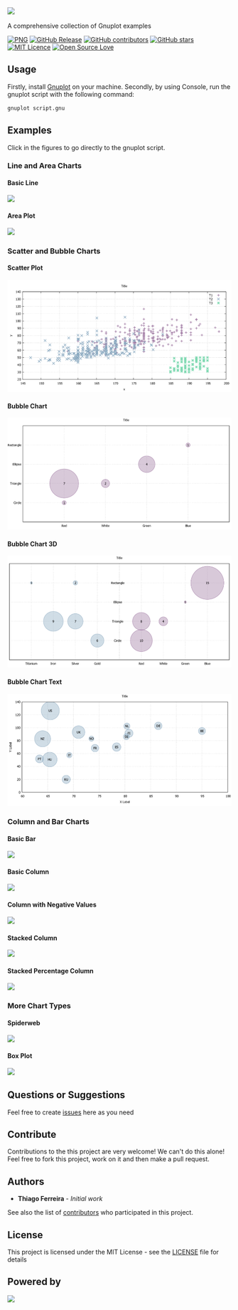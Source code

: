 <img src="https://user-images.githubusercontent.com/114015/102027228-b3605b00-3d70-11eb-9e3a-0d6f499e9c0b.png" width="300px"/>

A comprehensive collection of Gnuplot examples

[![PNG](https://github.com/iselab-dearborn/gnuplot-scripts/actions/workflows/png.yml/badge.svg)](https://github.com/iselab-dearborn/gnuplot-scripts/actions/workflows/png.yml)
[![GitHub Release](https://img.shields.io/github/release/iselab-dearborn/gnuplot-scripts.svg)](https://github.com/iselab-dearborn/gnuplot-scripts/releases/latest)
[![GitHub contributors](https://img.shields.io/github/contributors/iselab-dearborn/gnuplot-scripts.svg)](https://github.com/iselab-dearborn/gnuplot-scripts/graphs/contributors)
[![GitHub stars](https://img.shields.io/github/stars/iselab-dearborn/gnuplot-scripts.svg)](https://github.com/iselab-dearborn/gnuplot-scripts)
[![MIT Licence](https://badges.frapsoft.com/os/mit/mit.svg?v=103)](https://opensource.org/licenses/mit-license.php)
[![Open Source Love](https://badges.frapsoft.com/os/v1/open-source.svg?v=103)](https://github.com/ellerbrock/open-source-badges/)

## Usage

Firstly, install <a href="http://www.gnuplot.info">Gnuplot</a> on your machine. Secondly, by using Console, run the gnuplot script with the following command:

```sh
gnuplot script.gnu
```

## Examples

Click in the figures to go directly to the gnuplot script.

### Line and Area Charts

#### Basic Line

<div >
    <kbd>
        <a href="https://github.com/iselab-dearborn/gnuplot-scripts/tree/main/line-and-area-charts/basic-line">
            <img src="https://user-images.githubusercontent.com/114015/102024554-bd7a5d80-3d60-11eb-8959-c6bff721ef47.png"/>
        </a>
    </kbd>
</div>

#### Area Plot

<div >
    <kbd>
        <a href="https://github.com/iselab-dearborn/gnuplot-scripts/tree/main/line-and-area-charts/area-plot">
            <img src="https://user-images.githubusercontent.com/114015/102027865-e7d61600-3d74-11eb-9474-6ec91512fba0.png"/>
        </a>
    </kbd>
</div>

### Scatter and Bubble Charts

#### Scatter Plot

<div >
    <kbd>
        <a href="https://github.com/iselab-dearborn/gnuplot-scripts/tree/main/scatter-and-bubble-charts/scatter-plot">
            <img src="https://raw.githubusercontent.com/iselab-dearborn/gnuplot-scripts/main/scatter-and-bubble-charts/scatter-plot/scatter-plot.png"/>
        </a>
    </kbd>
</div>

#### Bubble Chart

<div >
    <kbd>
        <a href="https://github.com/iselab-dearborn/gnuplot-scripts/tree/main/scatter-and-bubble-charts/bubble-chart">
            <img src="https://raw.githubusercontent.com/iselab-dearborn/gnuplot-scripts/main/scatter-and-bubble-charts/bubble-chart/bubble-chart.png"/>
        </a>
    </kbd>
</div>

#### Bubble Chart 3D

<div >
    <kbd>
        <a href="https://github.com/iselab-dearborn/gnuplot-scripts/tree/main/scatter-and-bubble-charts/bubble-chart-3d">
            <img src="https://raw.githubusercontent.com/iselab-dearborn/gnuplot-scripts/main/scatter-and-bubble-charts/bubble-chart-3d/bubble-chart-3d.png"/>
        </a>
    </kbd>
</div>

#### Bubble Chart Text

<div >
    <kbd>
        <a href="https://github.com/iselab-dearborn/gnuplot-scripts/tree/main/scatter-and-bubble-charts/bubble-chart-text">
            <img src="https://raw.githubusercontent.com/iselab-dearborn/gnuplot-scripts/main/scatter-and-bubble-charts/bubble-chart-text/bubble-chart-text.png"/>
        </a>
    </kbd>
</div>

### Column and Bar Charts

#### Basic Bar
<div >
    <kbd>
        <a href="https://github.com/iselab-dearborn/gnuplot-scripts/tree/main/column-and-bar-charts/basic-bar">
            <img src="https://user-images.githubusercontent.com/114015/102024574-dc78ef80-3d60-11eb-96c7-d934d82595d2.png"/>
        </a>
    </kbd>
</div>

#### Basic Column
<div >
    <kbd>
        <a href="https://github.com/iselab-dearborn/gnuplot-scripts/tree/main/column-and-bar-charts/basic-column">
            <img src="https://user-images.githubusercontent.com/114015/102024553-bce1c700-3d60-11eb-81a3-4edb9b00bdcd.png"/>
        </a>
    </kbd>
</div>

#### Column with Negative Values
<div >
    <kbd>
        <a href="https://github.com/iselab-dearborn/gnuplot-scripts/tree/main/column-and-bar-charts/column-with-negative-values">
            <img src="https://user-images.githubusercontent.com/114015/102024556-bd7a5d80-3d60-11eb-9722-6ea7e9500009.png"/>
        </a>
    </kbd>
</div>

#### Stacked Column
<div >
    <kbd>
        <a href="https://github.com/iselab-dearborn/gnuplot-scripts/tree/main/column-and-bar-charts/stacked-column">
            <img src="https://user-images.githubusercontent.com/114015/102024562-c10de480-3d60-11eb-80af-a928a155a64b.png"/>
        </a>
    </kbd>
</div>

#### Stacked Percentage Column
<div >
    <kbd>
        <a href="https://github.com/iselab-dearborn/gnuplot-scripts/tree/main/column-and-bar-charts/stacked-percentage-column">
            <img src="https://user-images.githubusercontent.com/114015/102025101-adb04880-3d63-11eb-80a6-6e1e73c42813.png"/>
        </a>
    </kbd>
</div>

### More Chart Types

#### Spiderweb
<div >
    <kbd>
        <a href="https://github.com/iselab-dearborn/gnuplot-scripts/tree/main/more-chart-types/spiderweb">
            <img src="https://iselab-dearborn.github.io/gnuplot-scripts/more-chart-types/spiderweb/spiderweb.png"/>
        </a>
    </kbd>
</div>

#### Box Plot
<div >
    <kbd>
        <a href="https://github.com/iselab-dearborn/gnuplot-scripts/tree/main/more-chart-types/box-plot">
            <img src="https://iselab-dearborn.github.io/gnuplot-scripts/more-chart-types/box-plot/box-plot.png"/>
        </a>
    </kbd>
</div>

## Questions or Suggestions

Feel free to create <a href="https://github.com/iselab-dearborn/gnuplot-scripts/issues">issues</a> here as you need

## Contribute

Contributions to the this project are very welcome! We can't do this alone! Feel free to fork this project, work on it and then make a pull request.

## Authors

* **Thiago Ferreira** - *Initial work*

See also the list of [contributors](https://github.com/iselab-dearborn/gnuplot-scripts/graphs/contributors) who participated in this project.

## License

This project is licensed under the MIT License - see the [LICENSE](LICENSE) file for details

## Powered by

<p float="left">
    <img src="https://user-images.githubusercontent.com/114015/77862143-99351b80-71e7-11ea-84b2-62038634f314.png" height="58px"/>
</p>

